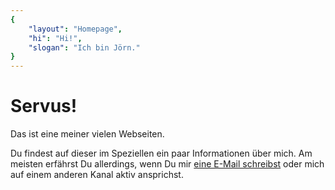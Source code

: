 ```yaml
---
{
    "layout": "Homepage",
    "hi": "Hi!",
    "slogan": "Ich bin Jörn."
}
---
```

# Servus!

Das ist eine meiner vielen Webseiten.

Du findest auf dieser im Speziellen ein paar Informationen über mich. Am meisten erfährst Du allerdings, wenn Du mir 
[eine E-Mail schreibst](mailto:joern.bernhardt+narigo.github.io@googlemail.com) oder mich auf einem anderen Kanal 
aktiv ansprichst.
